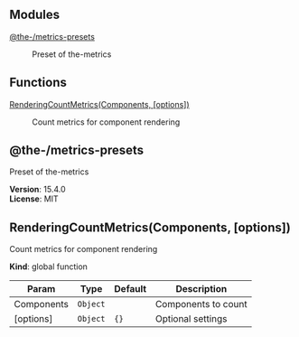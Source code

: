 <!--- Code generated by @the-/script-doc. DO NOT EDIT. -->

## Modules

<dl>
<dt><a href="#module_@the-/metrics-presets">@the-/metrics-presets</a></dt>
<dd><p>Preset of the-metrics</p>
</dd>
</dl>

## Functions

<dl>
<dt><a href="#RenderingCountMetrics">RenderingCountMetrics(Components, [options])</a></dt>
<dd><p>Count metrics for component rendering</p>
</dd>
</dl>

<a name="module_@the-/metrics-presets"></a>

## @the-/metrics-presets
Preset of the-metrics

**Version**: 15.4.0  
**License**: MIT  
<a name="RenderingCountMetrics"></a>

## RenderingCountMetrics(Components, [options])
Count metrics for component rendering

**Kind**: global function  

| Param | Type | Default | Description |
| --- | --- | --- | --- |
| Components | <code>Object</code> |  | Components to count |
| [options] | <code>Object</code> | <code>{}</code> | Optional settings |

